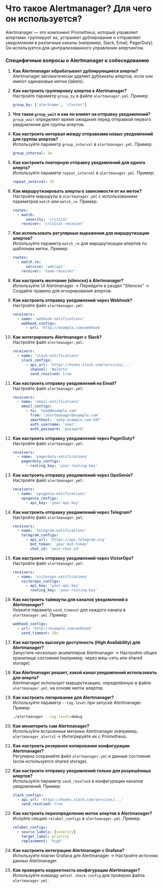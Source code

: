 # **Что такое Alertmanager? Для чего он используется?**  
Alertmanager — это компонент Prometheus, который управляет алертами: группирует их, устраняет дублирование и отправляет уведомления в различные каналы (например, Slack, Email, PagerDuty). Он используется для централизованного управления алертингом.

### **Специфичные вопросы о Alertmanager к собеседованию**

1. **Как Alertmanager обрабатывает дублирующиеся алерты?**  
   Alertmanager автоматически удаляет дубликаты алертов, если они имеют одинаковые метки (labels).

2. **Как настроить группировку алертов в Alertmanager?**  
   Настройте параметр `group_by` в файле `alertmanager.yml`. Пример:  
   ```yaml
   group_by: ['alertname', 'cluster']
   ```

3. **Что такое `group_wait` и как он влияет на отправку уведомлений?**  
   `group_wait` определяет время ожидания перед отправкой первого уведомления для группы алертов.

4. **Как настроить интервал между отправками новых уведомлений для группы алертов?**  
   Используйте параметр `group_interval` в `alertmanager.yml`. Пример:  
   ```yaml
   group_interval: 5m
   ```

5. **Как настроить повторную отправку уведомлений для одного алерта?**  
   Используйте параметр `repeat_interval` в `alertmanager.yml`. Пример:  
   ```yaml
   repeat_interval: 1h
   ```

6. **Как маршрутизировать алерты в зависимости от их меток?**  
   Настройте маршруты в `alertmanager.yml` с использованием параметров `match` или `match_re`. Пример:  
   ```yaml
   routes:
     - match:
         severity: 'critical'
       receiver: 'critical-receiver'
   ```

7. **Как использовать регулярные выражения для маршрутизации алертов?**  
   Используйте параметр `match_re` для маршрутизации алертов по шаблонам меток. Пример:  
   ```yaml
   routes:
     - match_re:
         service: 'web|api'
       receiver: 'team-receiver'
   ```

8. **Как настроить молчание (silences) в Alertmanager?**  
   Используйте UI Alertmanager → Перейдите в раздел "Silences" → Создайте правило для игнорирования алертов.

9. **Как настроить отправку уведомлений через Webhook?**  
   Настройте файл `alertmanager.yml`:  
   ```yaml
   receivers:
     - name: 'webhook-notifications'
       webhook_configs:
         - url: 'http://example.com/webhook'
   ```

10. **Как интегрировать Alertmanager с Slack?**  
    Настройте файл `alertmanager.yml`:  
    ```yaml
    receivers:
      - name: 'slack-notifications'
        slack_configs:
          - api_url: 'https://hooks.slack.com/services/...'
            channel: '#alerts'
            send_resolved: true
    ```

11. **Как настроить отправку уведомлений на Email?**  
    Настройте файл `alertmanager.yml`:  
    ```yaml
    receivers:
      - name: 'email-notifications'
        email_configs:
          - to: 'team@example.com'
            from: 'alertmanager@example.com'
            smarthost: 'smtp.example.com:587'
            auth_username: 'user'
            auth_password: 'password'
    ```

12. **Как настроить отправку уведомлений через PagerDuty?**  
    Настройте файл `alertmanager.yml`:  
    ```yaml
    receivers:
      - name: 'pagerduty-notifications'
        pagerduty_configs:
          - routing_key: 'your-routing-key'
    ```

13. **Как настроить отправку уведомлений через OpsGenie?**  
    Настройте файл `alertmanager.yml`:  
    ```yaml
    receivers:
      - name: 'opsgenie-notifications'
        opsgenie_configs:
          - api_key: 'your-api-key'
    ```

14. **Как настроить отправку уведомлений через Telegram?**  
    Настройте файл `alertmanager.yml`:  
    ```yaml
    receivers:
      - name: 'telegram-notifications'
        telegram_configs:
          - api_url: 'https://api.telegram.org'
            bot_token: 'your-bot-token'
            chat_id: 'your-chat-id'
    ```

15. **Как настроить отправку уведомлений через VictorOps?**  
    Настройте файл `alertmanager.yml`:  
    ```yaml
    receivers:
      - name: 'victorops-notifications'
        victorops_configs:
          - api_key: 'your-api-key'
            routing_key: 'your-routing-key'
    ```

16. **Как настроить таймауты для каналов уведомлений в Alertmanager?**  
    Укажите параметр `send_timeout` для каждого канала в `alertmanager.yml`. Пример:  
    ```yaml
    webhook_configs:
      - url: 'http://example.com/webhook'
        send_timeout: 10s
    ```

17. **Как настроить высокую доступность (High Availability) для Alertmanager?**  
    Запустите несколько экземпляров Alertmanager → Настройте общее хранилище состояния (например, через меш-сеть или shared storage).

18. **Как Alertmanager решает, какой канал уведомлений использовать для алерта?**  
    Alertmanager использует маршрутизацию, определённую в файле `alertmanager.yml`, на основе меток алертов.

19. **Как настроить логирование для Alertmanager?**  
    Используйте параметр `--log.level` при запуске Alertmanager. Пример:  
    ```bash
    ./alertmanager --log.level=debug
    ```

20. **Как мониторить сам Alertmanager?**  
    Используйте встроенные метрики Alertmanager (например, `alertmanager_alerts`) → Интегрируйте их с Prometheus.

21. **Как настроить резервное копирование конфигурации Alertmanager?**  
    Регулярно сохраняйте файл `alertmanager.yml` и данные состояния (если используется shared storage).

22. **Как настроить отправку уведомлений только для разрешённых алертов?**  
    Используйте параметр `send_resolved` в конфигурации каналов уведомлений. Пример:  
    ```yaml
    slack_configs:
      - api_url: 'https://hooks.slack.com/services/...'
        send_resolved: true
    ```

23. **Как настроить переопределение меток алертов в Alertmanager?**  
    Испуйте секцию `relabel_configs` в `alertmanager.yml`. Пример:  
    ```yaml
    relabel_configs:
      - source_labels: [severity]
        target_label: priority
        replacement: 'high'
    ```

24. **Как настроить интеграцию Alertmanager с Grafana?**  
    Используйте плагин Grafana для Alertmanager → Настройте источник данных Alertmanager.

25. **Как проверить корректность конфигурации Alertmanager?**  
    Используйте команду `amtool check-config` для проверки файла `alertmanager.yml`.
